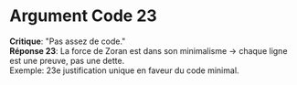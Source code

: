 # Argument Code 23
**Critique**: "Pas assez de code."  
**Réponse 23**: La force de Zoran est dans son minimalisme → chaque ligne est une preuve, pas une dette.  
Exemple: 23e justification unique en faveur du code minimal.
